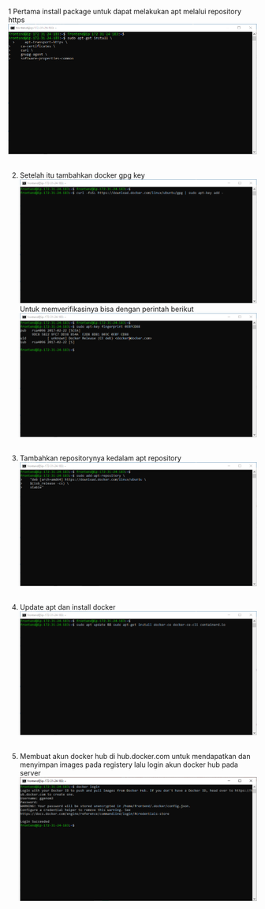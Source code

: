 1 Pertama install package untuk dapat melakukan apt melalui repository https <br>
![1.1.png](https://github.com/GGenom3/DumbWaysDevOps/blob/main/TaskM3/Images/1.1.PNG) <br><br>

2. Setelah itu tambahkan docker gpg key  <br>
![2.1.png](https://github.com/GGenom3/DumbWaysDevOps/blob/main/TaskM3/Images/2.1.PNG)<br>
Untuk memverifikasinya bisa dengan perintah berikut<br>
![3.1.png](https://github.com/GGenom3/DumbWaysDevOps/blob/main/TaskM3/Images/3.1.PNG)<br><br>

3. Tambahkan repositorynya kedalam apt repository <br>
![4.1.png](https://github.com/GGenom3/DumbWaysDevOps/blob/main/TaskM3/Images/4.1.PNG)<br><br>

4. Update apt dan install docker<br>
![5.1.png](https://github.com/GGenom3/DumbWaysDevOps/blob/main/TaskM3/Images/5.1.PNG)<br><br>

5. Membuat akun docker hub di hub.docker.com untuk mendapatkan dan menyimpan images pada registery lalu login akun docker hub pada server<br>
![6.1.png](https://github.com/GGenom3/DumbWaysDevOps/blob/main/TaskM3/Images/6.1.PNG)